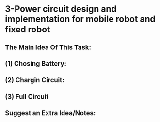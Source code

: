 # 3-Power circuit design and implementation for mobile robot and fixed robot

## The Main Idea Of This Task: 



## (1) Chosing Battery:
## (2) Chargin Circuit:
## (3) Full Circuit 



## Suggest an Extra Idea/Notes:
    


